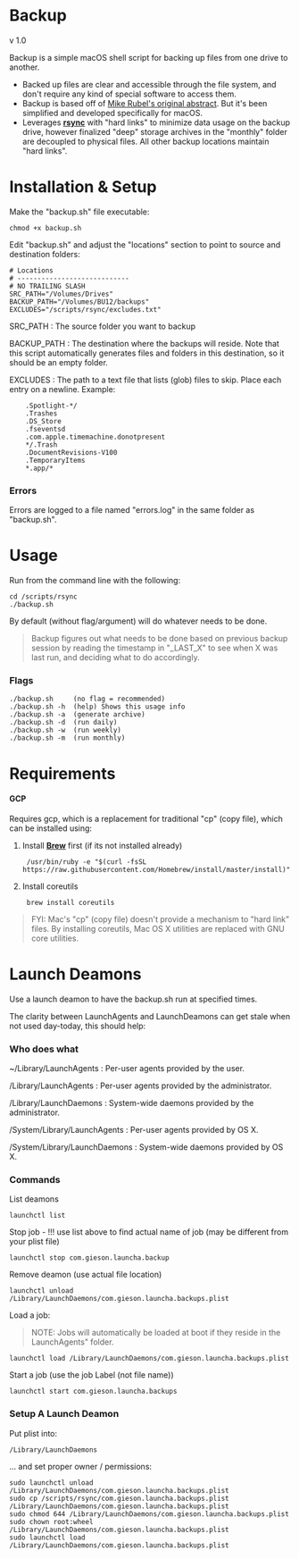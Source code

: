 # Backup

v 1.0

Backup is a simple macOS shell script for backing up files from one drive to another. 

- Backed up files are clear and accessible through the file system, and don't require any kind of special software to access them.
- Backup is based off of [Mike Rubel's original abstract](http://www.mikerubel.org/computers/rsync_snapshots/). But it's been simplified and developed specifically for macOS.
- Leverages [__rsync__](https://developer.apple.com/legacy/library/documentation/Darwin/Reference/ManPages/man1/rsync.1.html) with "hard links" to minimize data usage on the backup drive, however finalized "deep" storage archives in the "monthly" folder are decoupled to physical files. All other backup locations maintain "hard links".

# Installation & Setup

Make the "backup.sh" file executable:

	chmod +x backup.sh

Edit "backup.sh" and adjust the "locations" section to point to source and destination folders:

	# Locations
	# ----------------------------
	# NO TRAILING SLASH
	SRC_PATH="/Volumes/Drives"
	BACKUP_PATH="/Volumes/BU12/backups"
	EXCLUDES="/scripts/rsync/excludes.txt"


SRC_PATH
: The source folder you want to backup

BACKUP_PATH
: The destination where the backups will reside. Note that this script automatically generates files and folders in this destination, so it should be an empty folder.

EXCLUDES
: The path to a text file that lists (glob) files to skip. Place each entry on a newline. Example:


		.Spotlight-*/
		.Trashes
		.DS_Store
		.fseventsd
		.com.apple.timemachine.donotpresent
		*/.Trash
		.DocumentRevisions-V100
		.TemporaryItems
		*.app/*

### Errors
Errors are logged to a file named "errors.log" in the same folder as "backup.sh".
	
# Usage

Run from the command line with the following:

	cd /scripts/rsync
	./backup.sh

By default (without flag/argument) will do whatever needs to be done.

> Backup figures out what needs to be done based on previous backup session by reading the timestamp in "_LAST_X" to see when X was last run, and deciding what to do accordingly.

### Flags

	./backup.sh 	(no flag = recommended)
	./backup.sh -h 	(help) Shows this usage info
	./backup.sh -a 	(generate archive)
	./backup.sh -d 	(run daily)
	./backup.sh -w 	(run weekly)
	./backup.sh -m 	(run monthly)
	


# Requirements

#### GCP

Requires gcp, which is a replacement for traditional "cp" (copy file), which can be installed using:

1. Install [__Brew__](https://brew.sh/) first (if its not installed already)

		/usr/bin/ruby -e "$(curl -fsSL https://raw.githubusercontent.com/Homebrew/install/master/install)"

2. Install coreutils

		brew install coreutils
	
> FYI: Mac's "cp" (copy file) doesn't provide a mechanism to "hard link" files. By installing coreutils, Mac OS X utilities are replaced with GNU core utilities.




# Launch Deamons

Use a launch deamon to have the backup.sh run at specified times.

The clarity between LaunchAgents and LaunchDeamons can get stale when not used day-today, this should help:

### Who does what

~/Library/LaunchAgents
: Per-user agents provided by the user.

/Library/LaunchAgents
: Per-user agents provided by the administrator.

/Library/LaunchDaemons
: System-wide daemons provided by the administrator.

/System/Library/LaunchAgents
: Per-user agents provided by OS X.

/System/Library/LaunchDaemons
: System-wide daemons provided by OS X.

### Commands

List deamons

	launchctl list

Stop job - !!! use list above to find actual name of job (may be different from your plist file)

	launchctl stop com.gieson.launcha.backup


Remove deamon (use actual file location)

	launchctl unload /Library/LaunchDaemons/com.gieson.launcha.backups.plist

Load a job:

> NOTE: Jobs will automatically be loaded at boot if they reside in the LaunchAgents" folder.

	launchctl load /Library/LaunchDaemons/com.gieson.launcha.backups.plist

Start a job (use the job Label (not file name))

	launchctl start com.gieson.launcha.backups


### Setup A Launch Deamon

Put plist into:

	/Library/LaunchDaemons

... and set proper owner / permissions:

	sudo launchctl unload /Library/LaunchDaemons/com.gieson.launcha.backups.plist
	sudo cp /scripts/rsync/com.gieson.launcha.backups.plist /Library/LaunchDaemons/com.gieson.launcha.backups.plist
	sudo chmod 644 /Library/LaunchDaemons/com.gieson.launcha.backups.plist
	sudo chown root:wheel /Library/LaunchDaemons/com.gieson.launcha.backups.plist
	sudo launchctl load /Library/LaunchDaemons/com.gieson.launcha.backups.plist

